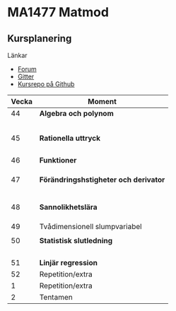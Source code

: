 # MA1477 Matmod

## Kursplanering

Länkar
    
* [Forum](https://dbwebb.se/forum/viewforum.php?f=72)
* [Gitter](https://gitter.im/dbwebb-se/matmod)
* [Kursrepo på Github](https://github.com/dbwebb-se/matmod)

|Vecka | Moment
|---|---|
|44|**Algebra och polynom**|
    ||Polynom och räkneregler|
    ||Potenser|
    ||Kvadratrötter och absolutbelopp|
    ||Ekvationer|
    ||Polynom i faktorform|
|45|**Rationella uttryck**|
    ||Vad menas med ett rationellt uttryck?|
    ||Förlängning och förkortning|
    ||Addition och subtraktion|
    ||Multiplikation och division|
|46|**Funktioner**|
    ||Räta linjens ekvation|
    ||Andragradsfunktioner|
    ||Exponentialfunktioner och potensfunktioner|
|47|**Förändringshstigheter och derivator**|
    || Ändringskvoter och begreppet derivata
    || Gränsvärde och derivatans definition
    || Deriveringsregler I
    || Deriveringsregler II
    || Vad säger förstaderivatan om grafen?
    || Derivator och tillämpningar
|48|**Sannolikhetslära**|
    ||Introduktion till sannolikhetslära |
    ||Sannolikhetsbegreppet |
    ||Diskret slumpvariabel|
|49| Tvådimensionell slumpvariabel |
    || Normalfördelning |
|50|**Statistisk slutledning**|
    ||Slumpmässigt urval och punkskattning|
    ||Intervallskattning|
    ||Hypotesprövning|
    ||Analys av frekvenstabeller|
|51|**Linjär regression**|
|52|Repetition/extra|
|1|Repetition/extra|
|2|Tentamen|


